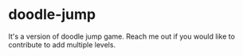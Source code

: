 # doodle-jump
It's a version of doodle jump game. Reach me out if you would like to contribute to add multiple levels.
